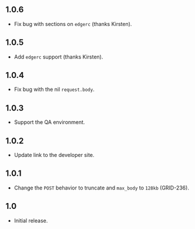 1.0.6
-----
* Fix bug with sections on `edgerc` (thanks Kirsten).

1.0.5
-----
* Add `edgerc` support (thanks Kirsten).

1.0.4
-----
* Fix bug with the nil `request.body`.

1.0.3
-----
* Support the QA environment.

1.0.2
-----
* Update link to the developer site.

1.0.1
-----
* Change the `POST` behavior to truncate and `max_body` to `128kb` (GRID-236).

1.0
---
* Initial release.
